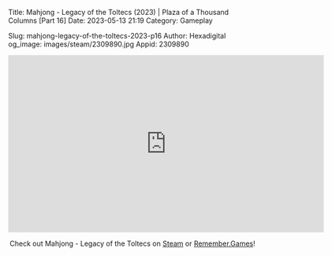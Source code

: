 Title: Mahjong - Legacy of the Toltecs (2023) | Plaza of a Thousand Columns [Part 16]
Date: 2023-05-13 21:19
Category: Gameplay

Slug: mahjong-legacy-of-the-toltecs-2023-p16
Author: Hexadigital
og_image: images/steam/2309890.jpg
Appid: 2309890

<center><iframe src="https://www.youtube.com/embed/t_3FCmgVkss?feature=oembed" allow="accelerometer; autoplay; encrypted-media; gyroscope; picture-in-picture" width="640" height="360" frameborder="0"></iframe>

Check out Mahjong - Legacy of the Toltecs on [Steam](https://store.steampowered.com/app/2309890/?curator_clanid=34633900) or [Remember.Games](https://remember.games/game/7725/mahjong-legacy-of-the-toltecs/)!</center>